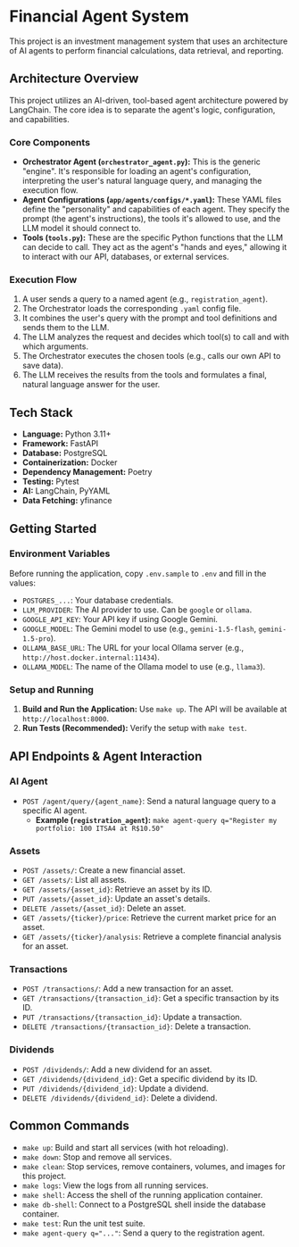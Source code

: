# Financial Agent System

This project is an investment management system that uses an architecture of AI agents to perform financial calculations, data retrieval, and reporting.

## Architecture Overview
This project utilizes an AI-driven, tool-based agent architecture powered by LangChain. The core idea is to separate the agent's logic, configuration, and capabilities.

### Core Components
* **Orchestrator Agent (`orchestrator_agent.py`):** This is the generic "engine". It's responsible for loading an agent's configuration, interpreting the user's natural language query, and managing the execution flow.
* **Agent Configurations (`app/agents/configs/*.yaml`):** These YAML files define the "personality" and capabilities of each agent. They specify the prompt (the agent's instructions), the tools it's allowed to use, and the LLM model it should connect to.
* **Tools (`tools.py`):** These are the specific Python functions that the LLM can decide to call. They act as the agent's "hands and eyes," allowing it to interact with our API, databases, or external services.

### Execution Flow
1.  A user sends a query to a named agent (e.g., `registration_agent`).
2.  The Orchestrator loads the corresponding `.yaml` config file.
3.  It combines the user's query with the prompt and tool definitions and sends them to the LLM.
4.  The LLM analyzes the request and decides which tool(s) to call and with which arguments.
5.  The Orchestrator executes the chosen tools (e.g., calls our own API to save data).
6.  The LLM receives the results from the tools and formulates a final, natural language answer for the user.

## Tech Stack
- **Language:** Python 3.11+
- **Framework:** FastAPI
- **Database:** PostgreSQL
- **Containerization:** Docker
- **Dependency Management:** Poetry
- **Testing:** Pytest
- **AI:** LangChain, PyYAML
- **Data Fetching:** yfinance

## Getting Started

### Environment Variables
Before running the application, copy `.env.sample` to `.env` and fill in the values:
* `POSTGRES_...`: Your database credentials.
* `LLM_PROVIDER`: The AI provider to use. Can be `google` or `ollama`.
* `GOOGLE_API_KEY`: Your API key if using Google Gemini.
* `GOOGLE_MODEL`: The Gemini model to use (e.g., `gemini-1.5-flash`, `gemini-1.5-pro`).
* `OLLAMA_BASE_URL`: The URL for your local Ollama server (e.g., `http://host.docker.internal:11434`).
* `OLLAMA_MODEL`: The name of the Ollama model to use (e.g., `llama3`).

### Setup and Running
1.  **Build and Run the Application:** Use `make up`. The API will be available at `http://localhost:8000`.
2.  **Run Tests (Recommended):** Verify the setup with `make test`.

## API Endpoints & Agent Interaction

### AI Agent
* `POST /agent/query/{agent_name}`: Send a natural language query to a specific AI agent.
  * **Example (`registration_agent`):** `make agent-query q="Register my portfolio: 100 ITSA4 at R$10.50"`

### Assets
* `POST /assets/`: Create a new financial asset.
* `GET /assets/`: List all assets.
* `GET /assets/{asset_id}`: Retrieve an asset by its ID.
* `PUT /assets/{asset_id}`: Update an asset's details.
* `DELETE /assets/{asset_id}`: Delete an asset.
* `GET /assets/{ticker}/price`: Retrieve the current market price for an asset.
* `GET /assets/{ticker}/analysis`: Retrieve a complete financial analysis for an asset.

### Transactions
* `POST /transactions/`: Add a new transaction for an asset.
* `GET /transactions/{transaction_id}`: Get a specific transaction by its ID.
* `PUT /transactions/{transaction_id}`: Update a transaction.
* `DELETE /transactions/{transaction_id}`: Delete a transaction.

### Dividends
* `POST /dividends/`: Add a new dividend for an asset.
* `GET /dividends/{dividend_id}`: Get a specific dividend by its ID.
* `PUT /dividends/{dividend_id}`: Update a dividend.
* `DELETE /dividends/{dividend_id}`: Delete a dividend.

## Common Commands
- `make up`: Build and start all services (with hot reloading).
- `make down`: Stop and remove all services.
- `make clean`: Stop services, remove containers, volumes, and images for this project.
- `make logs`: View the logs from all running services.
- `make shell`: Access the shell of the running application container.
- `make db-shell`: Connect to a PostgreSQL shell inside the database container.
- `make test`: Run the unit test suite.
- `make agent-query q="..."`: Send a query to the registration agent.
